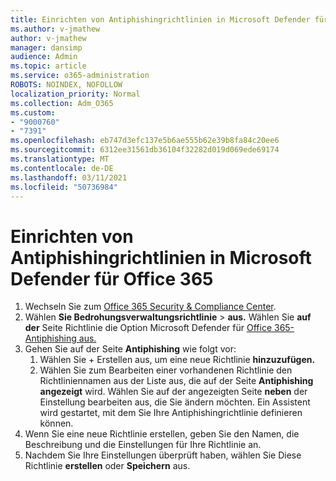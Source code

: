 ```yaml
---
title: Einrichten von Antiphishingrichtlinien in Microsoft Defender für Office 365
ms.author: v-jmathew
author: v-jmathew
manager: dansimp
audience: Admin
ms.topic: article
ms.service: o365-administration
ROBOTS: NOINDEX, NOFOLLOW
localization_priority: Normal
ms.collection: Adm_O365
ms.custom:
- "9000760"
- "7391"
ms.openlocfilehash: eb747d3efc137e5b6ae555b62e39b8fa84c20ee6
ms.sourcegitcommit: 6312ee31561db36104f32282d019d069ede69174
ms.translationtype: MT
ms.contentlocale: de-DE
ms.lasthandoff: 03/11/2021
ms.locfileid: "50736984"
---
```

# <a name="set-up-anti-phishing-policies-in-microsoft-defender-for-office-365"></a>Einrichten von Antiphishingrichtlinien in Microsoft Defender für Office 365

1. Wechseln Sie zum [Office 365 Security & Compliance Center](https://go.microsoft.com/fwlink/p/?linkid=2077143).
2. Wählen **Sie Bedrohungsverwaltungsrichtlinie**  >  **aus.** Wählen Sie **auf der** Seite Richtlinie die Option Microsoft Defender für [Office 365-Antiphishing aus.](https://go.microsoft.com/fwlink/?linkid=2101369)
3. Gehen Sie auf der Seite **Antiphishing** wie folgt vor:
    1. Wählen Sie + Erstellen aus, um eine neue Richtlinie **hinzuzufügen.**
    1. Wählen Sie zum Bearbeiten einer vorhandenen Richtlinie den Richtliniennamen aus der Liste aus, die auf der Seite **Antiphishing angezeigt** wird. Wählen Sie auf der angezeigten Seite **neben** der Einstellung bearbeiten aus, die Sie ändern möchten. Ein Assistent wird gestartet, mit dem Sie Ihre Antiphishingrichtlinie definieren können.
4. Wenn Sie eine neue Richtlinie erstellen, geben Sie den Namen, die Beschreibung und die Einstellungen für Ihre Richtlinie an.
5. Nachdem Sie Ihre Einstellungen überprüft haben, wählen Sie Diese Richtlinie **erstellen** oder **Speichern** aus.

